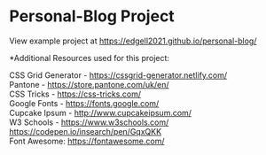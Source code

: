 # Personal-Blog Project
View example project at https://edgell2021.github.io/personal-blog/

*Additional Resources used for this project:

CSS Grid Generator - https://cssgrid-generator.netlify.com/  
Pantone - https://store.pantone.com/uk/en/  
CSS Tricks - https://css-tricks.com/  
Google Fonts - https://fonts.google.com/  
Cupcake Ipsum - http://www.cupcakeipsum.com/  
W3 Schools - https://www.w3schools.com/  
https://codepen.io/insearch/pen/GqxQKK  
Font Awesome: https://fontawesome.com/  

